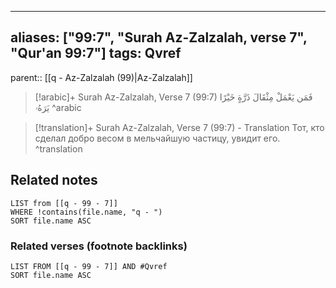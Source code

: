
---
aliases: ["99:7", "Surah Az-Zalzalah, verse 7", "Qur'an 99:7"]
tags: Qvref
---

parent:: [[q - Az-Zalzalah (99)|Az-Zalzalah]]

> [!arabic]+ Surah Az-Zalzalah, Verse 7 (99:7)
> <span class="quran-arabic">فَمَن يَعْمَلْ مِثْقَالَ ذَرَّةٍ خَيْرًا يَرَهُۥ</span>
^arabic

> [!translation]+ Surah Az-Zalzalah, Verse 7 (99:7) - Translation
> Тот, кто сделал добро весом в мельчайшую частицу, увидит его.
^translation



## Related notes
```dataview
LIST from [[q - 99 - 7]]
WHERE !contains(file.name, "q - ")
SORT file.name ASC
```

### Related verses (footnote backlinks)
```dataview
LIST FROM [[q - 99 - 7]] AND #Qvref
SORT file.name ASC
```

